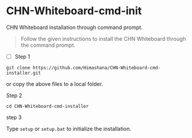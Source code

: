 # CHN-Whiteboard-cmd-init
CHN Whiteboard installation through command prompt.

>Follow the given instructions to install the CHN Whiteboard through the command prompt.

- [ ] Step 1

``` 
git clone https://github.com/Himashana/CHN-Whiteboard-cmd-installer.git
```
or copy the above files to a local folder.

Step 2

``` 
cd CHN-Whiteboard-cmd-installer
```

step 3

Type ```setup``` or ```setup.bat``` to initialize the installation.
